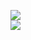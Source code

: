 [![](https://img.shields.io/badge/Made%20With-Github%20Spray-lightgrey.svg?style=for-the-badge&logo=github)](https://github.com/Annihil/github-spray#11548)  
[![](https://i.imgur.com/2DrTn0Z.gif)](https://github.com/Annihil/github-spray)